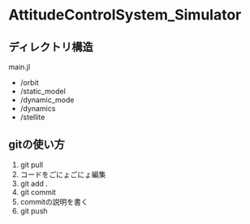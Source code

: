 # AttitudeControlSystem_Simulator

## ディレクトリ構造
main.jl
-  /orbit
-  /static_model
-  /dynamic_mode
-  /dynamics
-  /stellite


## gitの使い方
1. git pull
1. コードをごにょごにょ編集
1. git add .
1. git commit
1. commitの説明を書く
1. git push
